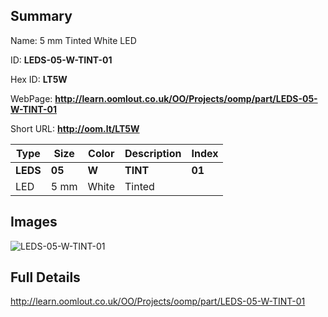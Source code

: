 

## Summary
 
Name: 5 mm Tinted White LED

ID: __LEDS-05-W-TINT-01__

Hex ID: __LT5W__

WebPage: __http://learn.oomlout.co.uk/OO/Projects/oomp/part/LEDS-05-W-TINT-01__

Short URL: __http://oom.lt/LT5W__


| Type   | Size   | Color   | Description   | Index   |    
| ----- | ------   | ------   | -----   | ----   |    
| __LEDS__   					| __05__   					| __W__    						| __TINT__    					| __01__ |    
| LED		| 5 mm	| White		| Tinted	| 	|

## Images
![LEDS-05-W-TINT-01](http://oomlout.com/oomp-gen/parts/LEDS-05-W-TINT-01/LEDS-05-W-TINT-01_420.jpg)

## Full Details

 http://learn.oomlout.co.uk/OO/Projects/oomp/part/LEDS-05-W-TINT-01

